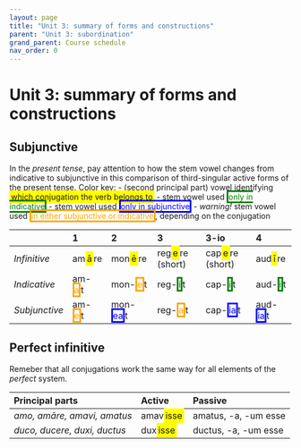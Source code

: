 ```yaml
---
layout: page
title: "Unit 3: summary of forms and constructions"
parent: "Unit 3: subordination"
grand_parent: Course schedule
nav_order: 0
---
```


# Unit 3: summary of forms and constructions


## Subjunctive

In the *present tense*, pay attention to how the stem vowel changes from indicative to subjunctive in this comparison of third-singular active forms of the present tense. Color key:
    - (second principal part) vowel identifying <span class="infinitive">which conjugation the verb belongs to</span>
    - stem vowel used <span class="indicative">only in indicative</span>
    - stem vowel used <span class="subjunctive">only in subjunctive</span>
    - *warning!*  stem vowel used <span class="warn">in either subjunctive or indicative</span>, depending on the conjugation


|  | 1     | 2     | 3 | 3-io | 4 |
| :------------- | :------------- | :------------- | :------------- | :------------- | :------------- |
| *Infinitive* |am<span class="infinitive">ā</span>re	| mon<span class="infinitive">ē</span>re | 	reg<span class="infinitive">e</span>re (short) | 	cap<span class="infinitive">e</span>re (short) | 	aud<span class="infinitive">ī</span>re |
| *Indicative* |am-<span class="warn">a</span>t	| mon-<span class="warn">e</span>t | 	reg-<span class="indicative">i</span>t | 	cap-<span class="indicative">i</span>t | 	aud-<span class="indicative">i</span>t |
| *Subjunctive* | am-<span class="warn">e</span>t | 	mon-<span class="subjunctive">ea</span>t	| reg-<span class="warn">a</span>t | 	cap-<span class="subjunctive">ia</span>t	| aud-<span class="subjunctive">ia</span>t |


## Perfect infinitive

Remeber that all conjugations work the same way for all elements of the *perfect* system.

| Principal parts | Active | Passive     |
| :------------- | :------------- | :------------- |
| *amo, amāre, amavi, amatus*       | amav<span class="infinitive">isse</span>    | amatus, -a, -um esse |
| *duco, ducere, duxi, ductus* | dux<span class="infinitive">isse</span> | ductus, -a, -um esse |




<style scoped>

  .indicative {
    color: 	green;
    border: solid;
  }
  .subjunctive {
    color: 	blue;
    border: solid;
  }
  .warn {
    color: 	orange;
    border: solid;
  }
  .infinitive {
    background-color: 	yellow;
    border: solid yellow;
  }
